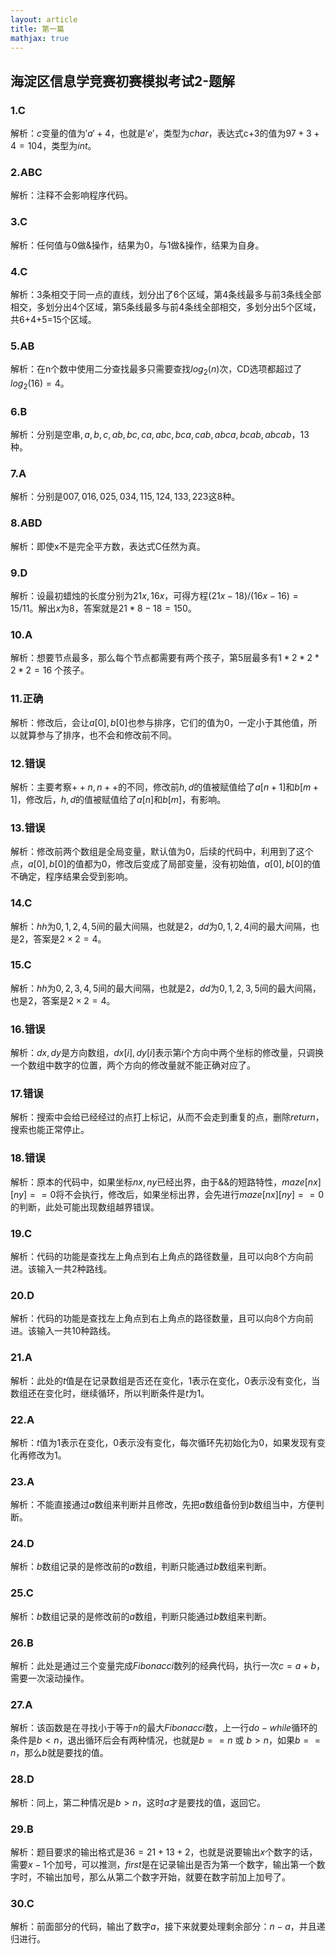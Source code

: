 ```yaml
---
layout: article
title: 第一篇
mathjax: true
---
```


## 海淀区信息学竞赛初赛模拟考试2-题解

### 1.C

解析：$c$变量的值为$'a'+4$，也就是$'e'$，类型为$char$，表达式c+3的值为$97+3+4 = 104$，类型为$int$。

### 2.ABC

解析：注释不会影响程序代码。

### 3.C

解析：任何值与0做&操作，结果为0，与1做&操作，结果为自身。

### 4.C

解析：3条相交于同一点的直线，划分出了6个区域，第4条线最多与前3条线全部相交，多划分出4个区域，第5条线最多与前4条线全部相交，多划分出5个区域，共6+4+5=15个区域。

### 5.AB

解析：在n个数中使用二分查找最多只需要查找$log_2(n)$次，CD选项都超过了$log_2(16) = 4$。

### 6.B

解析：分别是空串$,a,b,c,ab,bc,ca,abc,bca,cab,abca,bcab,abcab$，$13$种。

### 7.A

解析：分别是$007,016,025,034,115,124,133,223$这$8$种。

### 8.ABD

解析：即使x不是完全平方数，表达式C任然为真。

### 9.D

解析：设最初蜡烛的长度分别为$21x,16x$，可得方程$(21x-18)/(16x-16) = 15/11$。解出$x$为$8$，答案就是$21*8-18=150$。

### 10.A

解析：想要节点最多，那么每个节点都需要有两个孩子，第5层最多有$1*2*2*2*2 = 16$
个孩子。

### 11.正确

解析：修改后，会让$a[0], b[0]$也参与排序，它们的值为$0$，一定小于其他值，所以就算参与了排序，也不会和修改前不同。

### 12.错误

解析：主要考察$++n,n++$的不同，修改前$h, d$的值被赋值给了$a[n+1]$和$b[m+1]$，修改后，$h, d$的值被赋值给了$a[n]$和$b[m]$，有影响。

### 13.错误

解析：修改前两个数组是全局变量，默认值为$0$，后续的代码中，利用到了这个点，$a[0],b[0]$的值都为$0$，修改后变成了局部变量，没有初始值，$a[0],b[0]$的值不确定，程序结果会受到影响。

### 14.C

解析：$hh$为$0,1,2,4,5$间的最大间隔，也就是$2$，$dd$为$0,1,2,4$间的最大间隔，也是$2$，答案是$2 \times 2 = 4$。

### 15.C

解析：$hh$为$0,2,3,4,5$间的最大间隔，也就是$2$，$dd$为$0,1,2,3,5$间的最大间隔，也是$2$，答案是$2 \times 2 = 4$。

### 16.错误

解析：$dx, dy$是方向数组，$dx[i], dy[i]$表示第$i$个方向中两个坐标的修改量，只调换一个数组中数字的位置，两个方向的修改量就不能正确对应了。

### 17.错误

解析：搜索中会给已经经过的点打上标记，从而不会走到重复的点，删除$return$，搜索也能正常停止。

### 18.错误

解析：原本的代码中，如果坐标$nx,ny$已经出界，由于$\text{\&\&}$的短路特性，$maze[nx][ny]==0$将不会执行，修改后，如果坐标出界，会先进行$maze[nx][ny]==0$的判断，此处可能出现数组越界错误。

### 19.C

解析：代码的功能是查找左上角点到右上角点的路径数量，且可以向$8$个方向前进。该输入一共$2$种路线。

### 20.D

解析：代码的功能是查找左上角点到右上角点的路径数量，且可以向$8$个方向前进。该输入一共$10$种路线。

### 21.A

解析：此处的$t$值是在记录数组是否还在变化，$1$表示在变化，$0$表示没有变化，当数组还在变化时，继续循环，所以判断条件是$t$为$1$。

### 22.A

解析：$t$值为$1$表示在变化，$0$表示没有变化，每次循环先初始化为$0$，如果发现有变化再修改为$1$。

### 23.A

解析：不能直接通过$a$数组来判断并且修改，先把$a$数组备份到$b$数组当中，方便判断。

### 24.D

解析：$b$数组记录的是修改前的$a$数组，判断只能通过$b$数组来判断。

### 25.C

解析：$b$数组记录的是修改前的$a$数组，判断只能通过$b$数组来判断。

### 26.B

解析：此处是通过三个变量完成$Fibonacci$数列的经典代码，执行一次$c = a + b$，需要一次滚动操作。

### 27.A

解析：该函数是在寻找小于等于$n$的最大$Fibonacci$数，上一行$do-while$循环的条件是$b < n$，退出循环后会有两种情况，也就是$b == n$ 或 $b > n$，如果$b == n$，那么$b$就是要找的值。

### 28.D

解析：同上，第二种情况是$b > n$，这时$a$才是要找的值，返回它。

### 29.B

解析：题目要求的输出格式是$36=21+13+2$，也就是说要输出$x$个数字的话，需要$x-1$个加号，可以推测，$first$是在记录输出是否为第一个数字，输出第一个数字时，不输出加号，那么从第二个数字开始，就要在数字前加上加号了。

### 30.C

解析：前面部分的代码，输出了数字$a$，接下来就要处理剩余部分：$n-a$，并且递归进行。